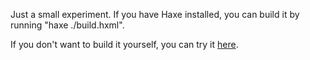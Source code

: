 Just a small experiment.
If you have Haxe installed, you can build it by running "haxe ./build.hxml".

If you don't want to build it yourself, you can try it [here](https://orwenn22.github.io/randompatterns/main.html).
